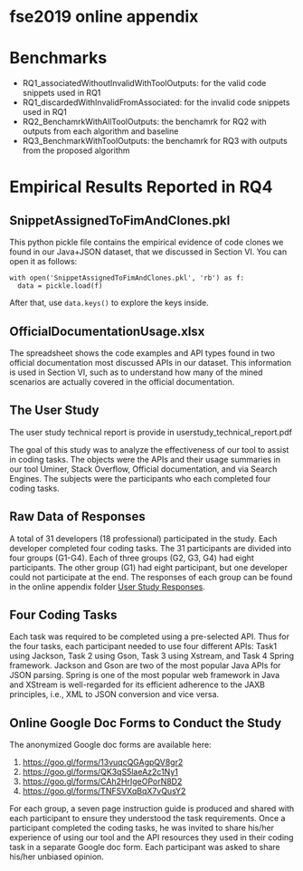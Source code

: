 # fse2019 online appendix
# Benchmarks

* RQ1_associatedWithoutInvalidWithToolOutputs: for the valid code snippets used in RQ1
* RQ1_discardedWithInvalidFromAssociated: for the invalid code snippets used in RQ1
* RQ2_BenchamrkWithAllToolOutputs: the benchamrk for RQ2 with outputs from each algorithm and baseline
* RQ3_BenchmarkWithToolOutputs: the benchamrk for RQ3 with outputs from the proposed algorithm
  


# Empirical Results Reported in RQ4 
## SnippetAssignedToFimAndClones.pkl
This python pickle file contains the empirical evidence of code clones we found in our Java+JSON dataset, that we discussed in Section VI. You can open it as follows:

```
with open('SnippetAssignedToFimAndClones.pkl', 'rb') as f:
  data = pickle.load(f)
```

After that, use `data.keys()` to explore the keys inside.

## OfficialDocumentationUsage.xlsx
The spreadsheet shows the code examples and API types found in two official documentation most discussed APIs in our dataset. This information is used in Section VI, such as to understand how many of the mined scenarios are actually covered in the official documentation.

## The User Study
The user study technical report is provide in userstudy_technical_report.pdf

The goal of this study was to analyze the effectiveness of our tool to assist in coding tasks. The objects were the APIs and their
usage summaries in our tool Uminer, Stack Overflow, Official documentation, and via Search Engines. The subjects were the participants who each completed four coding tasks.

## Raw Data of Responses
A total of 31 developers (18 professional) participated in the study. Each developer completed four coding tasks. The 31 participants are divided into four groups (G1-G4). Each of three groups (G2, G3, G4) had eight participants. The other group (G1) had eight participant, but one developer could not participate at the end. The responses of each group can be found in the online appendix folder [User Study Responses](https://github.com/anonsubmissions/icse2019/tree/master/User%20Study%20Responses).   


## Four Coding Tasks 
Each task was required to be completed using a pre-selected API. Thus for the four tasks, each participant needed to use four different APIs: Task1 using Jackson, Task 2 using Gson, Task 3 using Xstream, and Task 4 Spring framework. Jackson and Gson are two of the most popular Java APIs for JSON parsing. Spring is one of the most popular web framework in Java and XStream is well-regarded for its efficient adherence to the JAXB principles, i.e., XML to JSON conversion and vice versa.

## Online Google Doc Forms to Conduct the Study
The anonymized Google doc forms are available here:
1. https://goo.gl/forms/13vuqcQGAgpQV8gr2
2. https://goo.gl/forms/QK3qS5laeAz2c1Ny1
3. https://goo.gl/forms/CAh2HrIgeOPorN8D2
4. https://goo.gl/forms/TNFSVXqBqX7vQusY2

For each group, a seven page instruction guide is produced and shared with each participant to ensure they understood the task requirements. Once a participant completed the coding tasks, he was invited to share his/her experience of using our tool and the API resources they used in their coding task in a separate Google doc form. Each participant was asked to share his/her unbiased opinion.
